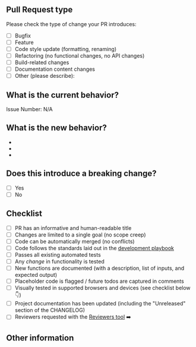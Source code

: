 <!--- Please provide a general summary of your changes in the title above -->

## Pull Request type

<!-- Please try to limit your pull request to one type; submit multiple pull requests if needed. -->

Please check the type of change your PR introduces:

- [ ] Bugfix
- [ ] Feature
- [ ] Code style update (formatting, renaming)
- [ ] Refactoring (no functional changes, no API changes)
- [ ] Build-related changes
- [ ] Documentation content changes
- [ ] Other (please describe):

## What is the current behavior?

<!-- Please describe the current behavior that you are modifying, or link to a relevant issue. -->

Issue Number: N/A

## What is the new behavior?

<!-- Please describe the behavior or changes that are being added by this PR. -->

-
-
-

## Does this introduce a breaking change?

- [ ] Yes
- [ ] No

<!-- If this does introduce a breaking change, please describe the impact and migration path for existing applications below. -->

## Checklist

- [ ] PR has an informative and human-readable title
- [ ] Changes are limited to a single goal (no scope creep)
- [ ] Code can be automatically merged (no conflicts)
- [ ] Code follows the standards laid out in the [development playbook](https://github.com/cfpb/development)
- [ ] Passes all existing automated tests
- [ ] Any _change_ in functionality is tested
- [ ] New functions are documented (with a description, list of inputs, and expected output)
- [ ] Placeholder code is flagged / future todos are captured in comments
- [ ] Visually tested in supported browsers and devices (see checklist below :point_down:)
- [ ] Project documentation has been updated (including the "Unreleased" section of the CHANGELOG)
- [ ] Reviewers requested with the [Reviewers tool](https://help.github.com/articles/requesting-a-pull-request-review/) :arrow_right:

## Other information

<!-- Any other information that is important to this PR, such as screenshots of how the component looks before and after the change. -->
